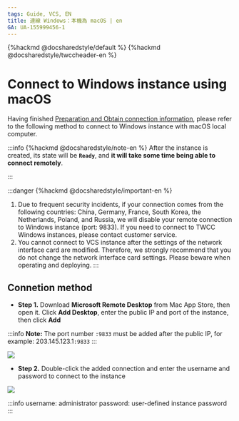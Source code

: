 ```yaml
---
tags: Guide, VCS, EN
title: 連線 Windows：本機為 macOS | en
GA: UA-155999456-1
---
```


{%hackmd @docsharedstyle/default %}
{%hackmd @docsharedstyle/twccheader-en %}

# Connect to Windows instance using macOS

Having finished [Preparation and Obtain connection information](https://man.twcc.ai/@twccdocs/vcs-guide-connect-prerequisite-en), please refer to the following method to connect to Windows instance with macOS local computer.

:::info
{%hackmd @docsharedstyle/note-en %}
After the instance is created, its state will be **`Ready`**, and **it will take some time being able to connect remotely**.

:::

:::danger
{%hackmd @docsharedstyle/important-en %}

1. Due to frequent security incidents, if your connection comes from the following countries: China, Germany, France, South Korea, the Netherlands, Poland, and Russia, we will disable your remote connection to Windows instance (port: 9833). If you need to connect to TWCC Windows instances, please contact customer service.
2. You cannot connect to VCS instance after the settings of the network interface card are modified. Therefore, we strongly recommend that you do not change the network interface card settings. Please beware when operating and deploying.
:::

## Connetion method

- **Step 1.** Download **Microsoft Remote Desktop** from Mac App Store, then open it. Click **Add Desktop**, enter the public IP and port of the instance, then click **Add**
    
:::info
<i class="fa fa-paperclip fa-20" aria-hidden="true"></i> **Note:** The port number `:9833` must be added after the public IP, for example: 203.145.123.1`:9833`
:::


![](https://cos.twcc.ai/SYS-MANUAL/uploads/upload_aa227034ee0b79c47cfca35ddce2d099.png)

- **Step 2.** Double-click the added connection and enter the username and password to connect to the instance

![](https://cos.twcc.ai/SYS-MANUAL/uploads/upload_efdbd4140922207a512b84da8e697024.png)

:::info
username: administrator
password: user-defined instance password
:::
